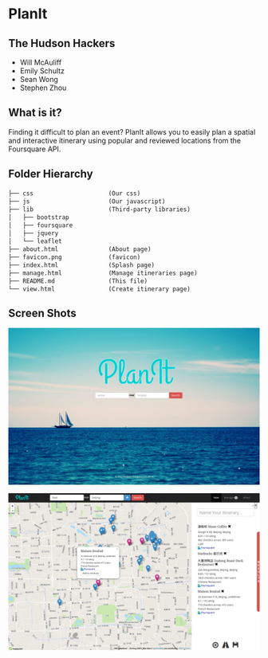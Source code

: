 PlanIt
======

The Hudson Hackers
------------------

*    Will McAuliff
*    Emily Schultz
*    Sean Wong
*    Stephen Zhou

What is it?
-----------

Finding it difficult to plan an event? PlanIt allows you to easily plan a
spatial and interactive itinerary using popular and reviewed locations from the
Foursquare API.

Folder Hierarchy
----------------

    ├── css                     (Our css)
    ├── js                      (Our javascript)
    ├── lib                     (Third-party libraries)
    │   ├── bootstrap
    │   ├── foursquare
    │   ├── jquery
    │   └── leaflet
    ├── about.html              (About page)
    ├── favicon.png             (favicon)
    ├── index.html              (Splash page)
    ├── manage.html             (Manage itineraries page)
    ├── README.md               (This file)
    └── view.html               (Create itinerary page)

Screen Shots
------------

![Splash page](img/sb_splash.png)

![Plan your trip!](img/sb_view_new.png)
